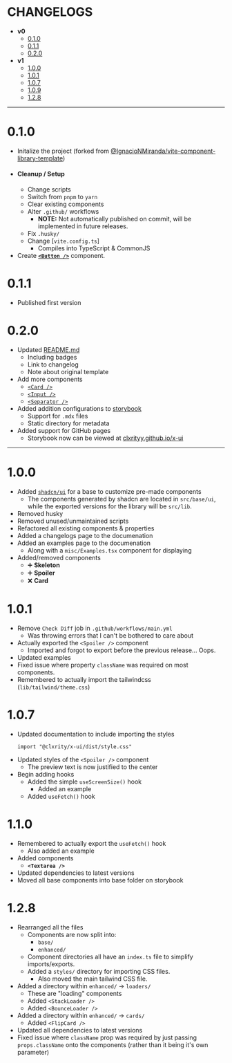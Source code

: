 # CHANGELOGS

- **v0**
    - [0.1.0](#010)
    - [0.1.1](#011)
    - [0.2.0](#020)
- **v1**
    - [1.0.0](#100)
    - [1.0.1](#101)
    - [1.0.7](#107)
    - [1.0.9](#109)
    - [1.2.8](#128)

---

# 0.1.0

- Initalize the project (forked from [@IgnacioNMiranda/vite-component-library-template](https://github.com/IgnacioNMiranda/vite-component-library-template))
- #### Cleanup / Setup
    - Change scripts
    - Switch from `pnpm` to `yarn`
    - Clear existing components
    - Alter `.github/` workflows
        - **NOTE:** Not automatically published on commit, will be implemented in future releases.
    - Fix `.husky/`
    - Change [`vite.config.ts`]
        - Compiles into TypeScript & CommonJS
- Create [**`<Button />`**](./src/lib/components/button/index.tsx) component.

# 0.1.1

- Published first version

# 0.2.0

- Updated [README.md](/README.md)
    - Including badges
    - Link to changelog
    - Note about original template
- Add more components
    - [`<Card />`](./src/lib/components/card/index.tsx)
    - [`<Input />`](./src/lib/components/input/index.tsx)
    - [`<Separator />`](./src/lib/components/separator/index.tsx)
- Added addition configurations to [storybook](https://storybook.js.org/)
    - Support for `.mdx` files
    - Static directory for metadata
- Added support for GitHub pages
    - Storybook now can be viewed at [clxrityy.github.io/x-ui](https://clxrityy.github.io/x-ui/)

---

# 1.0.0

- Added [`shadcn/ui`](https://ui.shadcn.com/) for a base to customize pre-made components
    - The components generated by shadcn are located in `src/base/ui`, while the exported versions for the library will be `src/lib`.
- Removed husky
- Removed unused/unmaintained scripts
- Refactored all existing components & properties
- Added a changelogs page to the documenation
- Added an examples page to the documenation
    - Along with a `misc/Examples.tsx` component for displaying
- Added/removed components
    - ➕ **Skeleton**
    - ➕ **Spoiler**
    - ❌ **Card**

# 1.0.1

- Remove `Check Diff` job in `.github/workflows/main.yml`
    - Was throwing errors that I can't be bothered to care about
- Actually exported the `<Spoiler />` component
    - Imported and forgot to export before the previous release... Oops.
- Updated examples
- Fixed issue where property `className` was required on most components.
- Remembered to actually import the tailwindcss (`lib/tailwind/theme.css`)

# 1.0.7

- Updated documentation to include importing the styles
    ```tsx
    import "@clxrity/x-ui/dist/style.css"
    ```
- Updated styles of the `<Spoiler />` component
    - The preview text is now justified to the center
- Begin adding hooks
    - Added the simple `useScreenSize()` hook
        - Added an example
    - Added `useFetch()` hook

# 1.1.0

- Remembered to actually export the `useFetch()` hook
    - Also added an example
- Added components
    - **`<Textarea />`**
- Updated dependencies to latest versions
- Moved all base components into base folder on storybook

# 1.2.8

- Rearranged all the files
    - Components are now split into:
        - `base/`
        - `enhanced/`
    - Component directories all have an `index.ts` file to simplify imports/exports.
    - Added a `styles/` directory for importing CSS files.
        - Also moved the main tailwind CSS file.
- Added a directory within `enhanced/` -> `loaders/`
    - These are "loading" components
    - Added `<StackLoader />`
    - Added `<BounceLoader />`
- Added a directory within `enhanced/` -> `cards/`
    - Added `<FlipCard />`
- Updated all dependencies to latest versions
- Fixed issue where `className` prop was required by just passing `props.className` onto the components (rather than it being it's own parameter)
